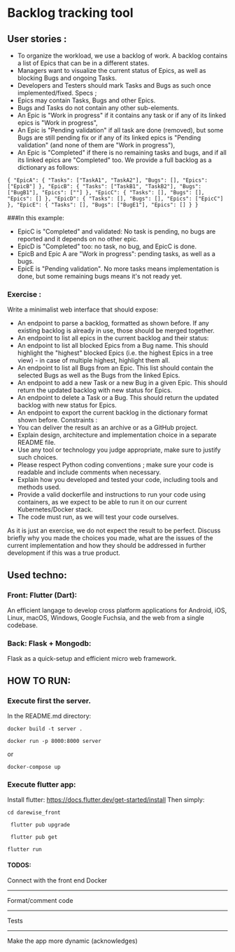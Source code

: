 # Backlog tracking tool

## User stories :
- To organize the workload, we use a backlog of work. A backlog contains a list of Epics that can be
in a different states.
- Managers want to visualize the current status of Epics, as well as blocking Bugs and ongoing
Tasks.
- Developers and Testers should mark Tasks and Bugs as such once implemented/fixed.
Specs ;
- Epics may contain Tasks, Bugs and other Epics.
- Bugs and Tasks do not contain any other sub-elements.
- An Epic is "Work in progress" if it contains any task or if any of its linked epics is "Work in
progress",
- An Epic is "Pending validation" if all task are done (removed), but some Bugs are still pending fix
or if any of its linked epics is "Pending validation" (and none of them are "Work in progress"),
- An Epic is "Completed" if there is no remaining tasks and bugs, and if all its linked epics are
"Completed" too.
We provide a full backlog as a dictionary as follows:

`
{
"EpicA":
{
"Tasks": ["TaskA1", "TaskA2"],
"Bugs": [],
"Epics": ["EpicB"]
},
"EpicB":
{
"Tasks": ["TaskB1", "TaskB2"],
"Bugs": ["BugB1"],
"Epics": [""]
},
"EpicC":
{
"Tasks": [],
"Bugs": [],
"Epics": []
},
"EpicD":
{
"Tasks": [],
"Bugs": [],
"Epics": ["EpicC"]
},
"EpicE":
{
"Tasks": [],
"Bugs": ["BugE1"],
"Epics": []
}
}
`

###In this example:
- EpicC is "Completed" and validated: No task is pending, no bugs are reported and it depends on no
other epic.
- EpicD is "Completed" too: no task, no bug, and EpicC is done.
- EpicB and Epic A are "Work in progress": pending tasks, as well as a bugs.
- EpicE is "Pending validation". No more tasks means implementation is done, but some remaining
bugs means it's not ready yet.

### Exercise :
Write a minimalist web interface that should expose:
- An endpoint to parse a backlog, formatted as shown before. If any existing backlog is already in
use, those should be merged together.
- An endpoint to list all epics in the current backlog and their status:
- An endpoint to list all blocked Epics from a Bug name. This should highlight the "highest"
blocked Epics (i.e. the highest Epics in a tree view) - in case of multiple highest, highlight them all.
- An endpoint to list all Bugs from an Epic. This list should contain the selected Bugs as well as the
Bugs from the linked Epics.
- An endpoint to add a new Task or a new Bug in a given Epic. This should return the updated
backlog with new status for Epics.
- An endpoint to delete a Task or a Bug. This should return the updated backlog with new status for
Epics.
- An endpoint to export the current backlog in the dictionary format shown before.
Constraints :
- You can deliver the result as an archive or as a GitHub project.
- Explain design, architecture and implementation choice in a separate README file.
- Use any tool or technology you judge appropriate, make sure to justify such choices.
- Please respect Python coding conventions ; make sure your code is readable and include
comments when necessary.
- Explain how you developed and tested your code, including tools and methods used.
- Provide a valid dockerfile and instructions to run your code using containers, as we expect to be
able to run it on our current Kubernetes/Docker stack.
- The code must run, as we will test your code ourselves.

As it is just an exercise, we do not expect the result to be perfect. Discuss briefly why you made the
choices you made, what are the issues of the current implementation and how they should be
addressed in further development if this was a true product.


## Used techno: 
### Front: Flutter (Dart): 
An efficient langage to develop cross platform applications for Android, 
iOS, Linux, macOS, Windows, Google Fuchsia, and the web from a single 
codebase. 

### Back: Flask + Mongodb:
Flask as a quick-setup and efficient micro web framework.

## HOW TO RUN: 

### Execute first the server.

In the README.md directory: 

`
docker build -t server .
`

`
docker run -p 8000:8000 server
`

or

`
docker-compose up
`

### Execute flutter app:

Install flutter: https://docs.flutter.dev/get-started/install
Then simply:

`
cd darewise_front
`

`
flutter pub upgrade`

`
flutter pub get`

`flutter run
`



#### TODOS: 

Connect with the front end Docker

--------

Format/comment code 

--------

Tests

--------

Make the app more dynamic (acknowledges) 

